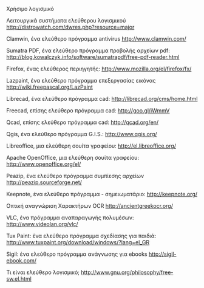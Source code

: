 Χρήσιμο λογισμικό

Λειτουργικά συστήματα ελεύθερου λογισμικού
http://distrowatch.com/dwres.php?resource=major

Clamwin, ένα ελεύθερο πρόγραμμα antivirus
http://www.clamwin.com/

Sumatra PDF, ένα ελεύθερο πρόγραμμα προβολής αρχείων pdf:
http://blog.kowalczyk.info/software/sumatrapdf/free-pdf-reader.html

Firefox, ένας ελεύθερος περιηγητής:
http://www.mozilla.org/el/firefox/fx/

Lazpaint, ένα ελεύθερο πρόγραμμα επεξεργασίας εικόνας
http://wiki.freepascal.org/LazPaint

Librecad, ένα ελεύθερο πρόγραμμα cad:
http://librecad.org/cms/home.html

Freecad, επίσης ελεύθερο πρόγραμμα cad:
http://goo.gl/iWmmV

Qcad, επίσης ελεύθερο πρόγραμμα cad:
http://qcad.org/en/

Qgis, ένα ελεύθερο πρόγραμμα G.I.S.:
http://www.qgis.org/

Libreoffice, μια ελεύθερη σουίτα γραφείου:
http://el.libreoffice.org/

Apache OpenOffice, μια ελεύθερη σουίτα γραφείου:
http://www.openoffice.org/el/

Peazip, ένα ελεύθερο πρόγραμμα συμπίεσης αρχείων
http://peazip.sourceforge.net/

Keepnote, ένα ελεύθερο πρόγραμμα - σημειωματάριο:
http://keepnote.org/

Οπτική αναγνώριση Χαρακτήρων OCR
http://ancientgreekocr.org/

VLC, ένα πρόγραμμα αναπαραγωγής πολυμέσων:
http://www.videolan.org/vlc/

Tux Paint: ένα ελεύθερο πρόγραμμα σχεδίασης για παιδιά:
http://www.tuxpaint.org/download/windows/?lang=el_GR

Sigil: ένα ελεύθερο πρόγραμμα ανάγνωσης για ebooks
http://sigil-ebook.com/

Τι είναι ελεύθερο λογισμικό;
http://www.gnu.org/philosophy/free-sw.el.html
